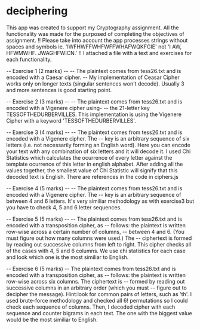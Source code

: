 # deciphering
This app was created to support my Cryptography assignment. All the functionality was made for the purposed of completing the objectives of assignment.
!! Please take into account the app processes strings without spaces and symbols ie. 'IWFHWFFWHFWFFWHAFWQKFGIE' not 'I AW, HFWMWHF. JWAGHFWICN.'
!! I attached a file with a text and exercises for each functionality.

-- Exercise 1 (2 marks) --
-- The plaintext comes from tess26.txt and is encoded with a Caesar cipher. --
My implementation of Ceasar Cipher works only on longer texts (singular sentences won't decode). Usually 3 and more sentences is good starting point.

-- Exercise 2 (3 marks) --
-- The plaintext comes from tess26.txt and is encoded with a Vigenere cipher using-
-- the 21-letter key TESSOFTHEDURBERVILLES.
This implementation is using the Vigenere Cipher with a keyword 'TESSOFTHEDURBERVILLES'.

-- Exercise 3 (4 marks) --
-- The plaintext comes from tess26.txt and is encoded with a Vigenere cipher. The
-- key is an arbitrary sequence of six letters (i.e. not necessarily forming an English word).
Here you can encode your text with any combination of six letters and it will decode it.
I used Chi Statistics which calculates the ocurrence of every letter against the template ocurrence of this letter in english alphabet.
After adding all the values together, the smallest value of Chi Statistic will signify that this decoded text is English.
There are references in the code in ciphers.js

-- Exercise 4 (5 marks) --
-- The plaintext comes from tess26.txt and is encoded with a Vigenere cipher. The
-- key is an arbitrary sequence of between 4 and 6 letters. 
It's very similiar methodology as with exercise3 but you have to check 4, 5 and 6 letter sequences.

-- Exercise 5 (5 marks) --
-- The plaintext comes from tess26.txt and is encoded with a transposition cipher, as
-- follows: the plaintext is written row-wise across a certain number of columns, 
-- between 4 and 6. (You must figure out how many columns were used.) The
-- ciphertext is formed by reading out successive columns from left to right.
This cipher checks all of the cases with 4, 5 and 6 columns. We use chi statistics for each case and 
look which one is the most similiar to English.

-- Exercise 6 (5 marks)
-- The plaintext comes from tess26.txt and is encoded with a transposition cipher, as
-- follows: the plaintext is written row-wise across six columns. The ciphertext is
-- formed by reading out successive columns in an arbitrary order (which you must
-- figure out to decipher the message). Hint:look for common pairs of letters, such as 'th'.
I used brute-force methodology and checked all 6! permutations so I could check each sequence of columns.
Then, I decoded cipher with each sequence and counter bigrams in each text. The one with the biggest value would be
the most similiar to English.

